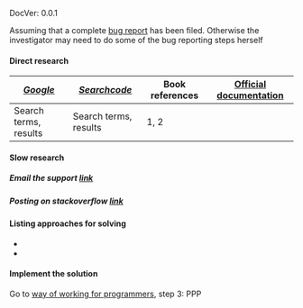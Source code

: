 DocVer: 0.0.1


Assuming that a complete [bug report](bug-report.md) has been filed. Otherwise the investigator may need to do some of the bug reporting steps herself


#### Direct research

[*Google*](https://www.google.com/) | [*Searchcode*](https://searchcode.com/) | Book references | [Official documentation](../dependencies/sw-dependencies.md)
--- | --- | --- | ---
Search terms, results | Search terms, results | 1, 2 |


#### Slow research

##### Email the support [link](../dependencies/sw-dependencies.md)

##### Posting on stackoverflow [link](../dependencies/sw-dependencies.md)


#### Listing approaches for solving
* 
* 


#### Implement the solution

Go to [way of working for programmers](../ways-of-working/programmer.md), step 3: PPP

